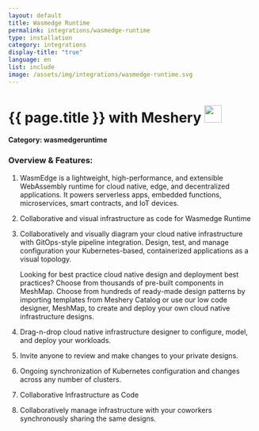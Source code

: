 ```yaml
---
layout: default
title: Wasmedge Runtime
permalink: integrations/wasmedge-runtime
type: installation
category: integrations
display-title: "true"
language: en
list: include
image: /assets/img/integrations/wasmedge-runtime.svg
---
```


<h1>{{ page.title }} with Meshery <img src="{{ page.image }}" style="width: 35px; height: 35px;" /></h1>


#### Category: wasmedgeruntime

### Overview & Features:
1. WasmEdge is a lightweight, high-performance, and extensible WebAssembly runtime for cloud native, edge, and decentralized applications. It powers serverless apps, embedded functions, microservices, smart contracts, and IoT devices.

2. Collaborative and visual infrastructure as code for Wasmedge Runtime

4. 
    Collaboratively and visually diagram your cloud native infrastructure with GitOps-style pipeline integration. Design, test, and manage configuration your Kubernetes-based, containerized applications as a visual topology.



    Looking for best practice cloud native design and deployment best practices? Choose from thousands of pre-built components in MeshMap. Choose from hundreds of ready-made design patterns by importing templates from Meshery Catalog or use our low code designer, MeshMap, to create and deploy your own cloud native infrastructure designs.



5. Drag-n-drop cloud native infrastructure designer to configure, model, and deploy your workloads.

6. Invite anyone to review and make changes to your private designs.

7. Ongoing synchronization of Kubernetes configuration and changes across any number of clusters.

8. Collaborative Infrastructure as Code

9. Collaboratively manage infrastructure with your coworkers synchronously sharing the same designs.

